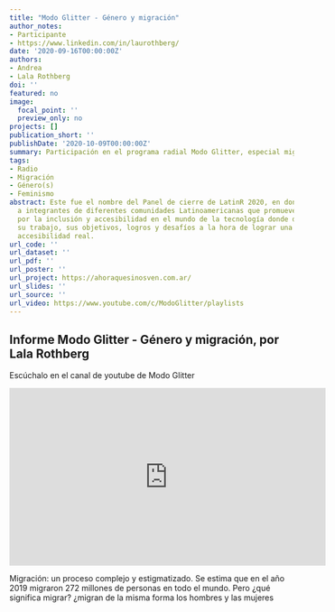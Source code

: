 ```yaml
---
title: "Modo Glitter - Género y migración"
author_notes:
- Participante
- https://www.linkedin.com/in/laurothberg/
date: '2020-09-16T00:00:00Z'
authors:
- Andrea
- Lala Rothberg
doi: ''
featured: no
image:
  focal_point: ''
  preview_only: no
projects: []
publication_short: ''
publishDate: '2020-10-09T00:00:00Z'
summary: Participación en el programa radial Modo Glitter, especial migración y género.
tags:
- Radio
- Migración
- Género(s)
- Feminismo
abstract: Este fue el nombre del Panel de cierre de LatinR 2020, en donde reunimos
  a integrantes de diferentes comunidades Latinoamericanas que promueven y trabajan
  por la inclusión y accesibilidad en el mundo de la tecnología donde dieron a conocer
  su trabajo, sus objetivos, logros y desafíos a la hora de lograr una inclusión y
  accesibilidad real.
url_code: ''
url_dataset: ''
url_pdf: ''
url_poster: ''
url_project: https://ahoraquesinosven.com.ar/
url_slides: ''
url_source: ''
url_video: https://www.youtube.com/c/ModoGlitter/playlists
---
```



## Informe Modo Glitter - Género y migración, por Lala Rothberg


Escúchalo en el canal de youtube de Modo Glitter 



<iframe width="560" height="315" src="https://www.youtube.com/embed/rB-KFkpzXkE" frameborder="0" allow="accelerometer; autoplay; clipboard-write; encrypted-media; gyroscope; picture-in-picture" allowfullscreen></iframe>


Migración: un proceso complejo y estigmatizado. Se estima que en el año 2019 migraron 272 millones de personas en todo el mundo. Pero ¿qué significa migrar? ¿migran de la misma forma los hombres y las mujeres





